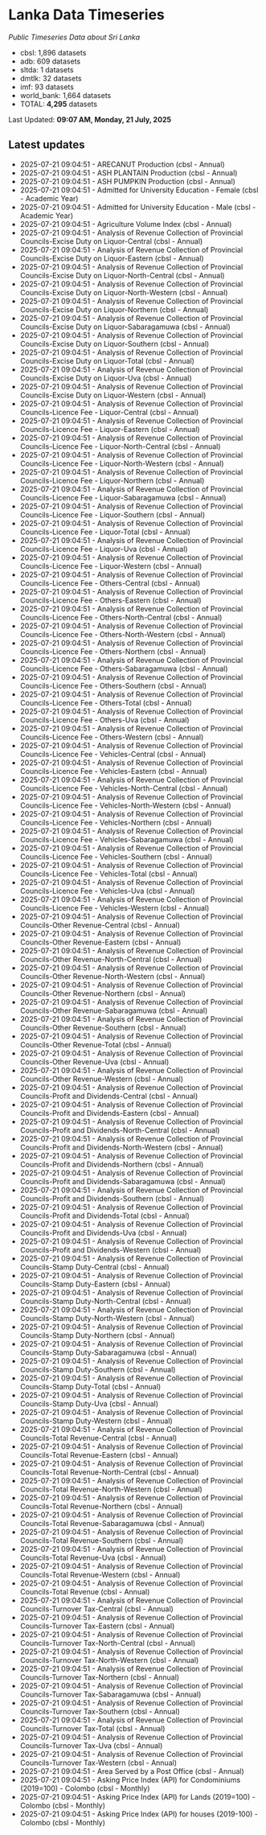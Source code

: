 # Lanka Data Timeseries
*Public Timeseries Data about Sri Lanka*

* cbsl: 1,896 datasets
* adb: 609 datasets
* sltda: 1 datasets
* dmtlk: 32 datasets
* imf: 93 datasets
* world_bank: 1,664 datasets
* TOTAL: **4,295** datasets

Last Updated: **09:07 AM, Monday, 21 July, 2025**

## Latest updates

* 2025-07-21 09:04:51 - ARECANUT Production (cbsl - Annual)
* 2025-07-21 09:04:51 - ASH PLANTAIN Production (cbsl - Annual)
* 2025-07-21 09:04:51 - ASH PUMPKIN Production (cbsl - Annual)
* 2025-07-21 09:04:51 - Admitted for University Education - Female (cbsl - Academic Year)
* 2025-07-21 09:04:51 - Admitted for University Education - Male (cbsl - Academic Year)
* 2025-07-21 09:04:51 - Agriculture Volume Index (cbsl - Annual)
* 2025-07-21 09:04:51 - Analysis of Revenue Collection of Provincial Councils-Excise Duty on Liquor-Central (cbsl - Annual)
* 2025-07-21 09:04:51 - Analysis of Revenue Collection of Provincial Councils-Excise Duty on Liquor-Eastern (cbsl - Annual)
* 2025-07-21 09:04:51 - Analysis of Revenue Collection of Provincial Councils-Excise Duty on Liquor-North-Central (cbsl - Annual)
* 2025-07-21 09:04:51 - Analysis of Revenue Collection of Provincial Councils-Excise Duty on Liquor-North-Western (cbsl - Annual)
* 2025-07-21 09:04:51 - Analysis of Revenue Collection of Provincial Councils-Excise Duty on Liquor-Northern (cbsl - Annual)
* 2025-07-21 09:04:51 - Analysis of Revenue Collection of Provincial Councils-Excise Duty on Liquor-Sabaragamuwa (cbsl - Annual)
* 2025-07-21 09:04:51 - Analysis of Revenue Collection of Provincial Councils-Excise Duty on Liquor-Southern (cbsl - Annual)
* 2025-07-21 09:04:51 - Analysis of Revenue Collection of Provincial Councils-Excise Duty on Liquor-Total (cbsl - Annual)
* 2025-07-21 09:04:51 - Analysis of Revenue Collection of Provincial Councils-Excise Duty on Liquor-Uva (cbsl - Annual)
* 2025-07-21 09:04:51 - Analysis of Revenue Collection of Provincial Councils-Excise Duty on Liquor-Western (cbsl - Annual)
* 2025-07-21 09:04:51 - Analysis of Revenue Collection of Provincial Councils-Licence Fee - Liquor-Central (cbsl - Annual)
* 2025-07-21 09:04:51 - Analysis of Revenue Collection of Provincial Councils-Licence Fee - Liquor-Eastern (cbsl - Annual)
* 2025-07-21 09:04:51 - Analysis of Revenue Collection of Provincial Councils-Licence Fee - Liquor-North-Central (cbsl - Annual)
* 2025-07-21 09:04:51 - Analysis of Revenue Collection of Provincial Councils-Licence Fee - Liquor-North-Western (cbsl - Annual)
* 2025-07-21 09:04:51 - Analysis of Revenue Collection of Provincial Councils-Licence Fee - Liquor-Northern (cbsl - Annual)
* 2025-07-21 09:04:51 - Analysis of Revenue Collection of Provincial Councils-Licence Fee - Liquor-Sabaragamuwa (cbsl - Annual)
* 2025-07-21 09:04:51 - Analysis of Revenue Collection of Provincial Councils-Licence Fee - Liquor-Southern (cbsl - Annual)
* 2025-07-21 09:04:51 - Analysis of Revenue Collection of Provincial Councils-Licence Fee - Liquor-Total (cbsl - Annual)
* 2025-07-21 09:04:51 - Analysis of Revenue Collection of Provincial Councils-Licence Fee - Liquor-Uva (cbsl - Annual)
* 2025-07-21 09:04:51 - Analysis of Revenue Collection of Provincial Councils-Licence Fee - Liquor-Western (cbsl - Annual)
* 2025-07-21 09:04:51 - Analysis of Revenue Collection of Provincial Councils-Licence Fee - Others-Central (cbsl - Annual)
* 2025-07-21 09:04:51 - Analysis of Revenue Collection of Provincial Councils-Licence Fee - Others-Eastern (cbsl - Annual)
* 2025-07-21 09:04:51 - Analysis of Revenue Collection of Provincial Councils-Licence Fee - Others-North-Central (cbsl - Annual)
* 2025-07-21 09:04:51 - Analysis of Revenue Collection of Provincial Councils-Licence Fee - Others-North-Western (cbsl - Annual)
* 2025-07-21 09:04:51 - Analysis of Revenue Collection of Provincial Councils-Licence Fee - Others-Northern (cbsl - Annual)
* 2025-07-21 09:04:51 - Analysis of Revenue Collection of Provincial Councils-Licence Fee - Others-Sabaragamuwa (cbsl - Annual)
* 2025-07-21 09:04:51 - Analysis of Revenue Collection of Provincial Councils-Licence Fee - Others-Southern (cbsl - Annual)
* 2025-07-21 09:04:51 - Analysis of Revenue Collection of Provincial Councils-Licence Fee - Others-Total (cbsl - Annual)
* 2025-07-21 09:04:51 - Analysis of Revenue Collection of Provincial Councils-Licence Fee - Others-Uva (cbsl - Annual)
* 2025-07-21 09:04:51 - Analysis of Revenue Collection of Provincial Councils-Licence Fee - Others-Western (cbsl - Annual)
* 2025-07-21 09:04:51 - Analysis of Revenue Collection of Provincial Councils-Licence Fee - Vehicles-Central (cbsl - Annual)
* 2025-07-21 09:04:51 - Analysis of Revenue Collection of Provincial Councils-Licence Fee - Vehicles-Eastern (cbsl - Annual)
* 2025-07-21 09:04:51 - Analysis of Revenue Collection of Provincial Councils-Licence Fee - Vehicles-North-Central (cbsl - Annual)
* 2025-07-21 09:04:51 - Analysis of Revenue Collection of Provincial Councils-Licence Fee - Vehicles-North-Western (cbsl - Annual)
* 2025-07-21 09:04:51 - Analysis of Revenue Collection of Provincial Councils-Licence Fee - Vehicles-Northern (cbsl - Annual)
* 2025-07-21 09:04:51 - Analysis of Revenue Collection of Provincial Councils-Licence Fee - Vehicles-Sabaragamuwa (cbsl - Annual)
* 2025-07-21 09:04:51 - Analysis of Revenue Collection of Provincial Councils-Licence Fee - Vehicles-Southern (cbsl - Annual)
* 2025-07-21 09:04:51 - Analysis of Revenue Collection of Provincial Councils-Licence Fee - Vehicles-Total (cbsl - Annual)
* 2025-07-21 09:04:51 - Analysis of Revenue Collection of Provincial Councils-Licence Fee - Vehicles-Uva (cbsl - Annual)
* 2025-07-21 09:04:51 - Analysis of Revenue Collection of Provincial Councils-Licence Fee - Vehicles-Western (cbsl - Annual)
* 2025-07-21 09:04:51 - Analysis of Revenue Collection of Provincial Councils-Other Revenue-Central (cbsl - Annual)
* 2025-07-21 09:04:51 - Analysis of Revenue Collection of Provincial Councils-Other Revenue-Eastern (cbsl - Annual)
* 2025-07-21 09:04:51 - Analysis of Revenue Collection of Provincial Councils-Other Revenue-North-Central (cbsl - Annual)
* 2025-07-21 09:04:51 - Analysis of Revenue Collection of Provincial Councils-Other Revenue-North-Western (cbsl - Annual)
* 2025-07-21 09:04:51 - Analysis of Revenue Collection of Provincial Councils-Other Revenue-Northern (cbsl - Annual)
* 2025-07-21 09:04:51 - Analysis of Revenue Collection of Provincial Councils-Other Revenue-Sabaragamuwa (cbsl - Annual)
* 2025-07-21 09:04:51 - Analysis of Revenue Collection of Provincial Councils-Other Revenue-Southern (cbsl - Annual)
* 2025-07-21 09:04:51 - Analysis of Revenue Collection of Provincial Councils-Other Revenue-Total (cbsl - Annual)
* 2025-07-21 09:04:51 - Analysis of Revenue Collection of Provincial Councils-Other Revenue-Uva (cbsl - Annual)
* 2025-07-21 09:04:51 - Analysis of Revenue Collection of Provincial Councils-Other Revenue-Western (cbsl - Annual)
* 2025-07-21 09:04:51 - Analysis of Revenue Collection of Provincial Councils-Profit and Dividends-Central (cbsl - Annual)
* 2025-07-21 09:04:51 - Analysis of Revenue Collection of Provincial Councils-Profit and Dividends-Eastern (cbsl - Annual)
* 2025-07-21 09:04:51 - Analysis of Revenue Collection of Provincial Councils-Profit and Dividends-North-Central (cbsl - Annual)
* 2025-07-21 09:04:51 - Analysis of Revenue Collection of Provincial Councils-Profit and Dividends-North-Western (cbsl - Annual)
* 2025-07-21 09:04:51 - Analysis of Revenue Collection of Provincial Councils-Profit and Dividends-Northern (cbsl - Annual)
* 2025-07-21 09:04:51 - Analysis of Revenue Collection of Provincial Councils-Profit and Dividends-Sabaragamuwa (cbsl - Annual)
* 2025-07-21 09:04:51 - Analysis of Revenue Collection of Provincial Councils-Profit and Dividends-Southern (cbsl - Annual)
* 2025-07-21 09:04:51 - Analysis of Revenue Collection of Provincial Councils-Profit and Dividends-Total (cbsl - Annual)
* 2025-07-21 09:04:51 - Analysis of Revenue Collection of Provincial Councils-Profit and Dividends-Uva (cbsl - Annual)
* 2025-07-21 09:04:51 - Analysis of Revenue Collection of Provincial Councils-Profit and Dividends-Western (cbsl - Annual)
* 2025-07-21 09:04:51 - Analysis of Revenue Collection of Provincial Councils-Stamp Duty-Central (cbsl - Annual)
* 2025-07-21 09:04:51 - Analysis of Revenue Collection of Provincial Councils-Stamp Duty-Eastern (cbsl - Annual)
* 2025-07-21 09:04:51 - Analysis of Revenue Collection of Provincial Councils-Stamp Duty-North-Central (cbsl - Annual)
* 2025-07-21 09:04:51 - Analysis of Revenue Collection of Provincial Councils-Stamp Duty-North-Western (cbsl - Annual)
* 2025-07-21 09:04:51 - Analysis of Revenue Collection of Provincial Councils-Stamp Duty-Northern (cbsl - Annual)
* 2025-07-21 09:04:51 - Analysis of Revenue Collection of Provincial Councils-Stamp Duty-Sabaragamuwa (cbsl - Annual)
* 2025-07-21 09:04:51 - Analysis of Revenue Collection of Provincial Councils-Stamp Duty-Southern (cbsl - Annual)
* 2025-07-21 09:04:51 - Analysis of Revenue Collection of Provincial Councils-Stamp Duty-Total (cbsl - Annual)
* 2025-07-21 09:04:51 - Analysis of Revenue Collection of Provincial Councils-Stamp Duty-Uva (cbsl - Annual)
* 2025-07-21 09:04:51 - Analysis of Revenue Collection of Provincial Councils-Stamp Duty-Western (cbsl - Annual)
* 2025-07-21 09:04:51 - Analysis of Revenue Collection of Provincial Councils-Total Revenue-Central (cbsl - Annual)
* 2025-07-21 09:04:51 - Analysis of Revenue Collection of Provincial Councils-Total Revenue-Eastern (cbsl - Annual)
* 2025-07-21 09:04:51 - Analysis of Revenue Collection of Provincial Councils-Total Revenue-North-Central (cbsl - Annual)
* 2025-07-21 09:04:51 - Analysis of Revenue Collection of Provincial Councils-Total Revenue-North-Western (cbsl - Annual)
* 2025-07-21 09:04:51 - Analysis of Revenue Collection of Provincial Councils-Total Revenue-Northern (cbsl - Annual)
* 2025-07-21 09:04:51 - Analysis of Revenue Collection of Provincial Councils-Total Revenue-Sabaragamuwa (cbsl - Annual)
* 2025-07-21 09:04:51 - Analysis of Revenue Collection of Provincial Councils-Total Revenue-Southern (cbsl - Annual)
* 2025-07-21 09:04:51 - Analysis of Revenue Collection of Provincial Councils-Total Revenue-Uva (cbsl - Annual)
* 2025-07-21 09:04:51 - Analysis of Revenue Collection of Provincial Councils-Total Revenue-Western (cbsl - Annual)
* 2025-07-21 09:04:51 - Analysis of Revenue Collection of Provincial Councils-Total Revenue (cbsl - Annual)
* 2025-07-21 09:04:51 - Analysis of Revenue Collection of Provincial Councils-Turnover Tax-Central (cbsl - Annual)
* 2025-07-21 09:04:51 - Analysis of Revenue Collection of Provincial Councils-Turnover Tax-Eastern (cbsl - Annual)
* 2025-07-21 09:04:51 - Analysis of Revenue Collection of Provincial Councils-Turnover Tax-North-Central (cbsl - Annual)
* 2025-07-21 09:04:51 - Analysis of Revenue Collection of Provincial Councils-Turnover Tax-North-Western (cbsl - Annual)
* 2025-07-21 09:04:51 - Analysis of Revenue Collection of Provincial Councils-Turnover Tax-Northern (cbsl - Annual)
* 2025-07-21 09:04:51 - Analysis of Revenue Collection of Provincial Councils-Turnover Tax-Sabaragamuwa (cbsl - Annual)
* 2025-07-21 09:04:51 - Analysis of Revenue Collection of Provincial Councils-Turnover Tax-Southern (cbsl - Annual)
* 2025-07-21 09:04:51 - Analysis of Revenue Collection of Provincial Councils-Turnover Tax-Total (cbsl - Annual)
* 2025-07-21 09:04:51 - Analysis of Revenue Collection of Provincial Councils-Turnover Tax-Uva (cbsl - Annual)
* 2025-07-21 09:04:51 - Analysis of Revenue Collection of Provincial Councils-Turnover Tax-Western (cbsl - Annual)
* 2025-07-21 09:04:51 - Area Served by a Post Office (cbsl - Annual)
* 2025-07-21 09:04:51 - Asking Price Index (API) for Condominiums (2019=100) - Colombo (cbsl - Monthly)
* 2025-07-21 09:04:51 - Asking Price Index (API) for Lands (2019=100) - Colombo (cbsl - Monthly)
* 2025-07-21 09:04:51 - Asking Price Index (API) for houses (2019-100) - Colombo (cbsl - Monthly)